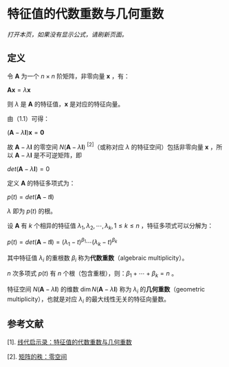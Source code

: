 # 特征值的代数重数与几何重数

*打开本页，如果没有显示公式，请刷新页面。*

## 定义

令 $\pmb{A}$ 为一个 $n\times n$ 阶矩阵，非零向量 $\pmb{x}$ ，有：

$\pmb{Ax}=\lambda\pmb{x}\tag{1.1}$

则 $\lambda$ 是 $\pmb{A}$ 的特征值，$\pmb{x}$ 是对应的特征向量。

由（1.1）可得：

$(\pmb{A}-\lambda\pmb{I})\pmb{x}=\pmb{0}\tag{1.2}$

故 $\pmb{A}-\lambda\pmb{I}$ 的零空间 $N(\pmb{A}-\lambda\pmb{I})$ $^{[2]}$（或称对应 $\lambda$ 的特征空间）包括非零向量 $\pmb{x}$ ，所以 $\pmb{A}-\lambda\pmb{I}$ 是不可逆矩阵，即 

$det(\pmb{A}-\lambda\pmb{I})=0\tag{1.3}$ 

定义 $\pmb{A}$ 的特征多项式为：

$p(t)=det(\pmb{A}-t\pmb{I}) \tag{1.4}$

$\lambda$ 即为 $p(t)$ 的根。

设 $\pmb{A}$ 有 $k$ 个相异的特征值 $\lambda_1,\lambda_2,\cdots,\lambda_k,1\le k\le n$ ，特征多项式可以分解为：

$p(t)=det(\pmb{A}-t\pmb{I})=(\lambda_1-t)^{\beta_1}\cdots(\lambda_k-t)^{\beta_k} \tag{1.5}$

其中特征值 $\lambda_i$ 的重根数 $\beta_i$ 称为**代数重数**（algebraic multiplicity）。

$n$ 次多项式 $p(t)$ 有 $n$ 个根（包含重根），则：$\beta_1+\cdots+\beta_k=n$ 。

特征空间 $N(\pmb{A}-\lambda\pmb{I})$ 的维数 $\dim N(\pmb{A}-\lambda\pmb{I})$ 称为 $\lambda_i$ 的**几何重数**（geometric multiplicity），也就是对应 $\lambda_i$ 的最大线性无关的特征向量数。



## 参考文献

[1]. [线代启示录：特征值的代数重数与几何重数](https://ccjou.wordpress.com/2015/11/19/%e7%89%b9%e5%be%b5%e5%80%bc%e7%9a%84%e4%bb%a3%e6%95%b8%e9%87%8d%e6%95%b8%e8%88%87%e5%b9%be%e4%bd%95%e9%87%8d%e6%95%b8/)

[2]. [矩阵的秩：零空间](./rank.html)